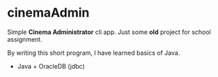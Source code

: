 # cinemaAdmin
Simple **Cinema Administrator** cli app. Just some **old** project for school assignment.

By writing this short program, I have learned basics of Java.

- Java + OracleDB (jdbc)
